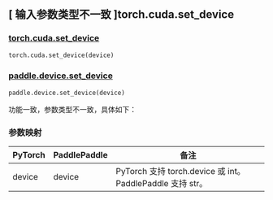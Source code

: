 ## [ 输入参数类型不一致 ]torch.cuda.set_device

### [torch.cuda.set_device](https://pytorch.org/docs/stable/generated/torch.cuda.set_device.html#torch.cuda.set_device)

```python
torch.cuda.set_device(device)
```

### [paddle.device.set_device](https://www.paddlepaddle.org.cn/documentation/docs/zh/api/paddle/device/set_device_cn.html)

```python
paddle.device.set_device(device)
```

功能一致，参数类型不一致，具体如下：
### 参数映射

| PyTorch       | PaddlePaddle | 备注                                             |
| ------------- | ------------ |------------------------------------------------|
| device        | device            | PyTorch 支持 torch.device 或 int。PaddlePaddle 支持 str。 |
